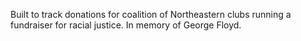 Built to track donations for coalition of Northeastern clubs running a fundraiser for racial justice. In memory of George Floyd.
